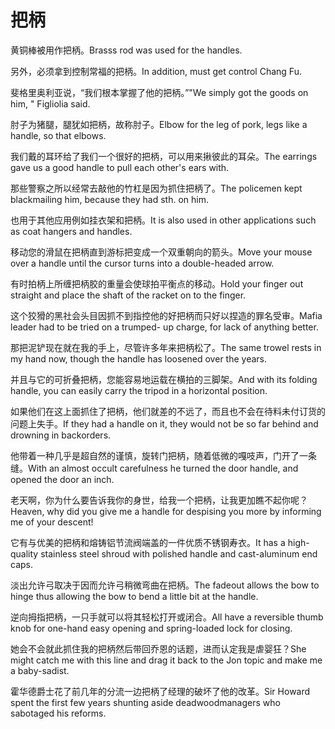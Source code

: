 # 把柄

<p><span class="chinese">黄铜棒被用作把柄。</span><span class="english">Brasss rod was used for the handles.</span></p>

<p><span class="chinese">另外，必须拿到控制常福的把柄。</span><span class="english">In addition, must get control Chang Fu.</span></p>

<p><span class="chinese">斐格里奥利亚说，“我们根本掌握了他的把柄。”</span><span class="english">"We simply got the goods on him, " Figliolia said.</span></p>

<p><span class="chinese">肘子为猪腿，腿犹如把柄，故称肘子。</span><span class="english">Elbow for the leg of pork, legs like a handle, so that elbows.</span></p>

<p><span class="chinese">我们戴的耳环给了我们一个很好的把柄，可以用来揪彼此的耳朵。</span><span class="english">The earrings gave us a good handle to pull each other's ears with.</span></p>

<p><span class="chinese">那些警察之所以经常去敲他的竹杠是因为抓住把柄了。</span><span class="english">The policemen kept blackmailing him, because they had sth. on him.</span></p>

<p><span class="chinese">也用于其他应用例如挂衣架和把柄。</span><span class="english">It is also used in other applications such as coat hangers and handles.</span></p>

<p><span class="chinese">移动您的滑鼠在把柄直到游标把变成一个双重朝向的箭头。</span><span class="english">Move your mouse over a handle until the cursor turns into a double-headed arrow.</span></p>

<p><span class="chinese">有时拍柄上所缠把柄胶的重量会使球拍平衡点的移动。</span><span class="english">Hold your finger out straight and place the shaft of the racket on to the finger.</span></p>

<p><span class="chinese">这个狡猾的黑社会头目因抓不到指控他的好把柄而只好以捏造的罪名受审。</span><span class="english">Mafia leader had to be tried on a trumped- up charge, for lack of anything better.</span></p>

<p><span class="chinese">那把泥铲现在就在我的手上，尽管许多年来把柄松了。</span><span class="english">The same trowel rests in my hand now, though the handle has loosened over the years.</span></p>

<p><span class="chinese">并且与它的可折叠把柄，您能容易地运载在横拍的三脚架。</span><span class="english">And with its folding handle, you can easily carry the tripod in a horizontal position.</span></p>

<p><span class="chinese">如果他们在这上面抓住了把柄，他们就差的不远了，而且也不会在待料未付订货的问题上失手。</span><span class="english">If they had a handle on it, they would not be so far behind and drowning in backorders.</span></p>

<p><span class="chinese">他带着一种几乎是超自然的谨慎，旋转门把柄，随着低微的嘎吱声，门开了一条缝。</span><span class="english">With an almost occult carefulness he turned the door handle, and opened the door an inch.</span></p>

<p><span class="chinese">老天啊，你为什么要告诉我你的身世，给我一个把柄，让我更加瞧不起你呢？</span><span class="english">Heaven, why did you give me a handle for despising you more by informing me of your descent!</span></p>

<p><span class="chinese">它有与优美的把柄和熔铸铝节流阀端盖的一件优质不锈钢寿衣。</span><span class="english">It has a high-quality stainless steel shroud with polished handle and cast-aluminum end caps.</span></p>

<p><span class="chinese">淡出允许弓取决于因而允许弓稍微弯曲在把柄。</span><span class="english">The fadeout allows the bow to hinge thus allowing the bow to bend a little bit at the handle.</span></p>

<p><span class="chinese">逆向拇指把柄，一只手就可以将其轻松打开或闭合。</span><span class="english">All have a reversible thumb knob for one-hand easy opening and spring-loaded lock for closing.</span></p>

<p><span class="chinese">她会不会就此抓住我的把柄然后带回乔恩的话题，进而认定我是虐婴狂？</span><span class="english">She might catch me with this line and drag it back to the Jon topic and make me a baby-sadist.</span></p>

<p><span class="chinese">霍华德爵士花了前几年的分流一边把柄了经理的破坏了他的改革。</span><span class="english">Sir Howard spent the first few years shunting aside deadwoodmanagers who sabotaged his reforms.</span></p>

